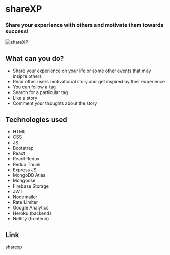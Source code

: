 # **shareXP**
### Share your experience with others and motivate them towards success!

![shareXP](https://firebasestorage.googleapis.com/v0/b/sharexp-15.appspot.com/o/Logo%2FCustom%20Size%20%E2%80%93%202.png?alt=media&token=58cc484f-9970-4144-a3e3-0cca8dff3a8c)

## What can you do?
- Share your experience on your life or some other events that may insipre others
- Read other users motivational story and get inspired by their experience
- You can follow a tag
- Search for a particular tag
- Like a story
- Comment your thoughts about the story

## Technologies used
- HTML
- CSS
- JS
- Bootstrap
- React
- React Redux
- Redux Thunk
- Express JS
- MongoDB Atlas
- Mongoose
- Firebase Storage
- JWT
- Nodemailer
- Rate Limiter
- Google Analytics
- Heroku (backend)
- Netlify (frontend)

## Link
[sharexp](https://sharexp.netlify.app)
